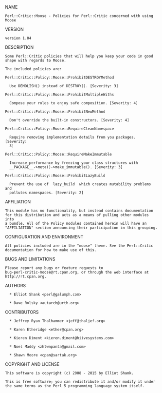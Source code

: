 NAME

    Perl::Critic::Moose - Policies for Perl::Critic concerned with using
    Moose

VERSION

    version 1.04

DESCRIPTION

    Some Perl::Critic policies that will help you keep your code in good
    shape with regards to Moose.

    The included policies are:

    Perl::Critic::Policy::Moose::ProhibitDESTROYMethod

      Use DEMOLISH() instead of DESTROY(). [Severity: 3]

    Perl::Critic::Policy::Moose::ProhibitMultipleWiths

      Compose your roles to enjoy safe composition. [Severity: 4]

    Perl::Critic::Policy::Moose::ProhibitNewMethod

      Don't override the built-in constructors. [Severity: 4]

    Perl::Critic::Policy::Moose::RequireCleanNamespace

      Require removing implementation details from you packages. [Severity:
      3]

    Perl::Critic::Policy::Moose::RequireMakeImmutable

      Increase performance by freezing your class structures with
      __PACKAGE__->meta()->make_immutable(). [Severity: 3]

    Perl::Critic::Policy::Moose::ProhibitLazyBuild

      Prevent the use of  lazy_build  which creates mutability problems and
      pollutes namespaces. [Severity: 2]

AFFILIATION

    This module has no functionality, but instead contains documentation
    for this distribution and acts as a means of pulling other modules into
    a bundle. All of the Policy modules contained herein will have an
    "AFFILIATION" section announcing their participation in this grouping.

CONFIGURATION AND ENVIRONMENT

    All policies included are in the "moose" theme. See the Perl::Critic
    documentation for how to make use of this.

BUGS AND LIMITATIONS

    Please report any bugs or feature requests to
    bug-perl-critic-moose@rt.cpan.org, or through the web interface at
    http://rt.cpan.org.

AUTHORS

      * Elliot Shank <perl@galumph.com>

      * Dave Rolsky <autarch@urth.org>

CONTRIBUTORS

      * Jeffrey Ryan Thalhammer <jeff@thaljef.org>

      * Karen Etheridge <ether@cpan.org>

      * Kieren Diment <kieren.diment@hiivesystems.com>

      * Noel Maddy <zhtwnpanta@gmail.com>

      * Shawn Moore <cpan@sartak.org>

COPYRIGHT AND LICENSE

    This software is copyright (c) 2008 - 2015 by Elliot Shank.

    This is free software; you can redistribute it and/or modify it under
    the same terms as the Perl 5 programming language system itself.

